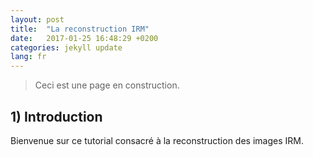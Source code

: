 ```yaml
---
layout: post
title:  "La reconstruction IRM"
date:   2017-01-25 16:48:29 +0200
categories: jekyll update
lang: fr
---
```

> Ceci est une page en construction.

## 1) Introduction

Bienvenue sur ce tutorial consacré à la reconstruction des images IRM.
